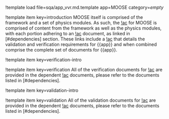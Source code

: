 !template load file=sqa/app_vvr.md.template app=MOOSE category=_empty_

!template item key=introduction
MOOSE itself is comprised of the framework and a set of physics modules. As such, the [!ac](VVR)
for MOOSE is comprised of content from the framework as well as the physics modules, with each
portion adhering to an [!ac](VVR) document, as linked in [#dependencies] section. These links
include a [!ac](VVR) that details the validation and verification requirements for {{app}} and
when combined comprise the complete set of documents for {{app}}.

!template item key=verification-intro

!template item key=verification
All of the verification documents for [!ac](MOOSE) are provided in the dependent [!ac](VVR)
documents, please refer to the documents listed in [#dependencies].

!template item key=validation-intro

!template item key=validation
All of the validation documents for [!ac](MOOSE) are provided in the dependent [!ac](VVR)
documents, please refer to the documents listed in [#dependencies].
